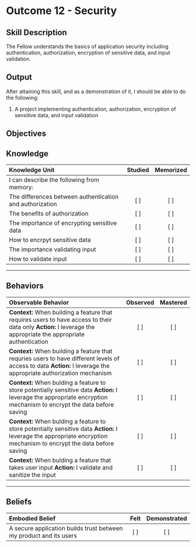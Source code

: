 # Outcome 12 - Security

**Skill Description**
----------
The Fellow understands the basics of application security including authentication, authorization, encryption of sensitive data, and input validation.

**Output**
----------
After attaining this skill, and as a demonstration of it, I should be able to do the following:

1. A project implementing authentication, authorization, encryption of sensitive data, and input validation


**Objectives**
----------
## **Knowledge**


| Knowledge Unit   |      Studied      | Memorized |
|:-------------|:------------------:|:--------:|
| I can describe the following from memory: | | |
| The differences between authentication and authorization | [ ] | [ ]  |
| The benefits of authorization | [ ] | [ ]  |
| The importance of encrypting sensitive data | [ ] | [ ]  |
| How to encrpyt sensitive data     | [ ] | [ ]  |
| The importance validating input   | [ ] | [ ]  |
| How to validate input      | [ ] | [ ]  |



----------


## **Behaviors**

| Observable Behavior   |      Observed      | Mastered |
|:-------------|:------------------:|:--------:|
| **Context:** When building a feature that requires users to have access to their data only **Action:** I leverage the appropriate the appropriate authentication | [ ] | [ ] |
| **Context:** When building a feature that requries users to have different levels of access to data **Action:** I leverage the appropriate authorization mechanism | [ ] | [ ] |
| **Context:** When bulding a feature to store potentially sensitive data **Action:** I leverage the appropriate encryption mechanism to encrypt the data before saving | [ ] | [ ] |
| **Context:** When bulding a feature to store potentially sensitive data **Action:** I leverage the appropriate encryption mechanism to encrypt the data before saving | [ ] | [ ] |
| **Context:** When bulding a feature that takes user input **Action:** I validate and sanitize the input | [ ] | [ ] |


----------


## **Beliefs**


| Embodied Belief   |      Felt      | Demonstrated |
|:-------------|:------------------:|:--------:|
| A secure application builds trust between my product and its users | [ ] | [ ] |


